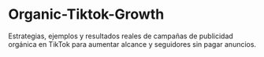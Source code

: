 # Organic-Tiktok-Growth
Estrategias, ejemplos y resultados reales de campañas de publicidad orgánica en TikTok para aumentar alcance y seguidores sin pagar anuncios.
